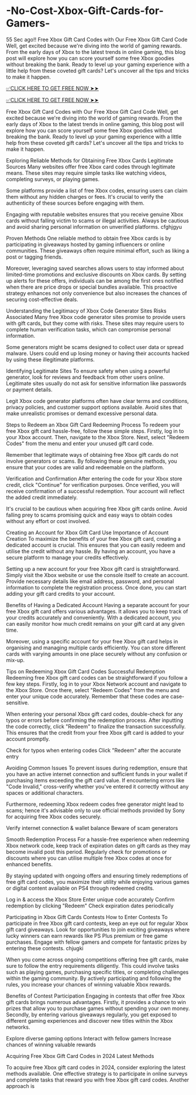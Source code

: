 # -No-Cost-Xbox-Gift-Cards-for-Gamers-
55 Sec ago!! Free Xbox Gift Card Codes with Our Free Xbox Gift Card Code Well, get excited because we're diving into the world of gaming rewards. From the early days of Xbox to the latest trends in online gaming, this blog post will explore how you can score yourself some free Xbox goodies without breaking the bank. Ready to level up your gaming experience with a little help from these coveted gift cards? Let's uncover all the tips and tricks to make it happen.


[✅CLICK HERE TO GET FREE NOW ➤➤](https://preesolutions.com/all-gift-card)



[✅CLICK HERE TO GET FREE NOW ➤➤](https://preesolutions.com/all-gift-card)


Free Xbox Gift Card Codes with Our Free Xbox Gift Card Code Well, get excited because we're diving into the world of gaming rewards. From the early days of Xbox to the latest trends in online gaming, this blog post will explore how you can score yourself some free Xbox goodies without breaking the bank. Ready to level up your gaming experience with a little help from these coveted gift cards? Let's uncover all the tips and tricks to make it happen.


Exploring Reliable Methods for Obtaining Free Xbox Cards
Legitimate Sources
Many websites offer free Xbox card codes through legitimate means. These sites may require simple tasks like watching videos, completing surveys, or playing games.

Some platforms provide a list of free Xbox codes, ensuring users can claim them without any hidden charges or fees. It's crucial to verify the authenticity of these sources before engaging with them.

Engaging with reputable websites ensures that you receive genuine Xbox cards without falling victim to scams or illegal activities. Always be cautious and avoid sharing personal information on unverified platforms. cfghjgyu

Proven Methods
One reliable method to obtain free Xbox cards is by participating in giveaways hosted by gaming influencers or online communities. These giveaways often require minimal effort, such as liking a post or tagging friends.

Moreover, leveraging saved searches allows users to stay informed about limited-time promotions and exclusive discounts on Xbox cards. By setting up alerts for these offers, individuals can be among the first ones notified when there are price drops or special bundles available. This proactive strategy enhances not only convenience but also increases the chances of securing cost-effective deals.

Understanding the Legitimacy of Xbox Code Generator Sites
Risks Associated
Many free Xbox code generator sites promise to provide users with gift cards, but they come with risks. These sites may require users to complete human verification tasks, which can compromise personal information.

Some generators might be scams designed to collect user data or spread malware. Users could end up losing money or having their accounts hacked by using these illegitimate platforms.

Identifying Legitimate Sites
To ensure safety when using a powerful generator, look for reviews and feedback from other users online. Legitimate sites usually do not ask for sensitive information like passwords or payment details.

Legit Xbox code generator platforms often have clear terms and conditions, privacy policies, and customer support options available. Avoid sites that make unrealistic promises or demand excessive personal data.

Steps to Redeem an Xbox Gift Card
Redeeming Process
To redeem your free Xbox gift card hassle-free, follow these simple steps. Firstly, log in to your Xbox account. Then, navigate to the Xbox Store. Next, select "Redeem Codes" from the menu and enter your unused gift card code.

Remember that legitimate ways of obtaining free Xbox gift cards do not involve generators or scams. By following these genuine methods, you ensure that your codes are valid and redeemable on the platform.

Verification and Confirmation
After entering the code for your Xbox store credit, click "Continue" for verification purposes. Once verified, you will receive confirmation of a successful redemption. Your account will reflect the added credit immediately.

It's crucial to be cautious when acquiring free Xbox gift cards online. Avoid falling prey to scams promising quick and easy ways to obtain codes without any effort or cost involved.

Creating an Account for Xbox Gift Card Use
Importance of Account Creation
To maximize the benefits of your free Xbox gift card, creating a dedicated account is crucial. This ensures that you can easily redeem and utilise the credit without any hassle. By having an account, you have a secure platform to manage your credits effectively.

Setting up a new account for your free Xbox gift card is straightforward. Simply visit the Xbox website or use the console itself to create an account. Provide necessary details like email address, password, and personal information to complete the registration process. Once done, you can start adding your gift card credits to your account.

Benefits of Having a Dedicated Account
Having a separate account for your free Xbox gift card offers various advantages. It allows you to keep track of your credits accurately and conveniently. With a dedicated account, you can easily monitor how much credit remains on your gift card at any given time.

Moreover, using a specific account for your free Xbox gift card helps in organising and managing multiple cards efficiently. You can store different cards with varying amounts in one place securely without any confusion or mix-up.

Tips on Redeeming Xbox Gift Card Codes
Successful Redemption
Redeeming free Xbox gift card codes can be straightforward if you follow a few key steps. Firstly, log in to your Xbox Network account and navigate to the Xbox Store. Once there, select "Redeem Codes" from the menu and enter your unique code accurately. Remember that these codes are case-sensitive.

When entering your personal Xbox gift card codes, double-check for any typos or errors before confirming the redemption process. After inputting the code correctly, click "Redeem" to finalize the transaction successfully. This ensures that the credit from your free Xbox gift card is added to your account promptly.


Check for typos when entering codes
Click "Redeem" after the accurate entry


Avoiding Common Issues
To prevent issues during redemption, ensure that you have an active internet connection and sufficient funds in your wallet if purchasing items exceeding the gift card value. If encountering errors like "Code Invalid," cross-verify whether you've entered it correctly without any spaces or additional characters.

Furthermore, redeeming Xbox redeem codes free generator might lead to scams; hence it's advisable only to use official methods provided by Sony for acquiring free Xbox codes securely.


Verify internet connection & wallet balance
Beware of scam generators

Smooth Redemption Process
For a hassle-free experience when redeeming Xbox network code, keep track of expiration dates on gift cards as they may become invalid post this period. Regularly check for promotions or discounts where you can utilise multiple free Xbox codes at once for enhanced benefits.

By staying updated with ongoing offers and ensuring timely redemptions of free gift card codes, you maximize their utility while enjoying various games or digital content available on PS4 through redeemed credits.




Log in & access the Xbox Store
Enter unique code accurately
Confirm redemption by clicking "Redeem"
Check expiration dates periodically


Participating in Xbox Gift Cards Contests
How to Enter Contests
To participate in free Xbox gift card contests, keep an eye out for regular Xbox gift card giveaways. Look for opportunities to join exciting giveaways where lucky winners can earn rewards like PS Plus premium or free game purchases. Engage with fellow gamers and compete for fantastic prizes by entering these contests. chjugki

When you come across ongoing competitions offering free gift cards, make sure to follow the entry requirements diligently. This could involve tasks such as playing games, purchasing specific titles, or completing challenges within the gaming community. By actively participating and following the rules, you increase your chances of winning valuable Xbox rewards.

Benefits of Contest Participation
Engaging in contests that offer free Xbox gift cards brings numerous advantages. Firstly, it provides a chance to win prizes that allow you to purchase games without spending your own money. Secondly, by entering various giveaways regularly, you get exposed to different gaming experiences and discover new titles within the Xbox networks.

Explore diverse gaming options
Interact with fellow gamers
Increase chances of winning valuable rewards


Acquiring Free Xbox Gift Card Codes in 2024
Latest Methods

To acquire free Xbox gift card codes in 2024, consider exploring the latest methods available. One effective strategy is to participate in online surveys and complete tasks that reward you with free Xbox gift card codes. Another approach is​​

